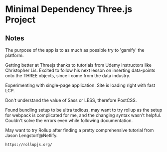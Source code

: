 # Minimal Dependency Three.js Project

## Notes

The purpose of the app is to as much as possible try to 'gamify' the platform.

Getting better at Threejs thanks to tutorials from Udemy instructors like Christopher Lis. Excited to follow his next lesson on inserting data-points onto the THREE objects, since i come from the data industry.

Experimenting with single-page application. Site is loading right with fast LCP.

Don't understand the value of Sass or LESS, therefore PostCSS.

Found bundling setup to be ultra tedious, may want to try rollup as the setup for webpack is complicated for me, and the changing syntax wasn't helpful.
Couldn't solve the errors even while following documentation.

May want to try Rollup after finding a pretty comprehensive tutorial from Jason Lengstorf@Netlify.

```
https://rollupjs.org/
```
